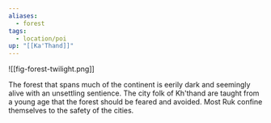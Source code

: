 ```yaml
---
aliases:
  - forest
tags:
  - location/poi
up: "[[Ka'Thand]]"
---
```

![[fig-forest-twilight.png]] 

The forest that spans much of the continent is eerily dark and seemingly alive with an unsettling sentience. The city folk of Kh'thand are taught from a young age that the forest should be feared and avoided. Most Ruk confine themselves to the safety of the cities. 